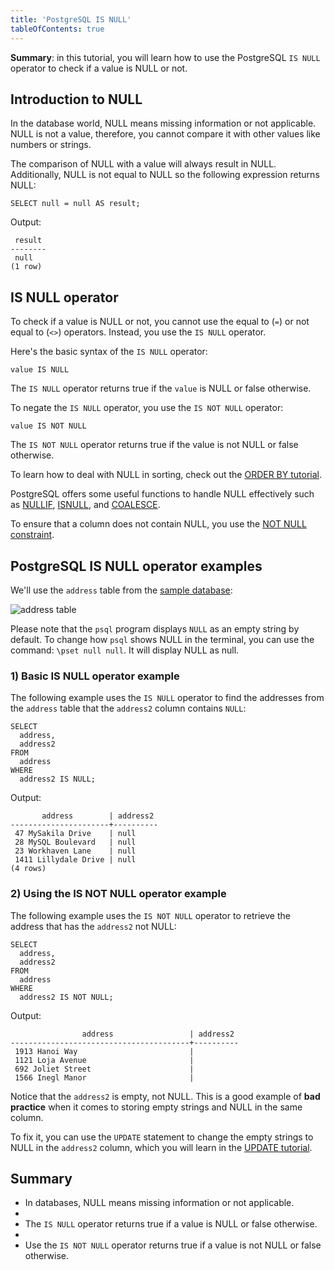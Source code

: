 ```yaml
---
title: 'PostgreSQL IS NULL'
tableOfContents: true
---
```



**Summary**: in this tutorial, you will learn how to use the PostgreSQL `IS NULL` operator to check if a value is NULL or not.





## Introduction to NULL





In the database world, NULL means missing information or not applicable. NULL is not a value, therefore, you cannot compare it with other values like numbers or strings.





The comparison of NULL with a value will always result in NULL. Additionally, NULL is not equal to NULL so the following expression returns NULL:





```
SELECT null = null AS result;
```





Output:





```
 result
--------
 null
(1 row)
```





## IS NULL operator





To check if a value is NULL or not, you cannot use the equal to (`=`) or not equal to (`<>`) operators. Instead, you use the `IS NULL` operator.





Here's the basic syntax of the `IS NULL` operator:





```
value IS NULL
```





The `IS NULL` operator returns true if the `value` is NULL or false otherwise.





To negate the `IS NULL` operator, you use the `IS NOT NULL` operator:





```
value IS NOT NULL
```





The `IS NOT NULL` operator returns true if the value is not NULL or false otherwise.





To learn how to deal with NULL in sorting, check out the [ORDER BY tutorial](/docs/postgresql/postgresql-order-by).





PostgreSQL offers some useful functions to handle NULL effectively such as [NULLIF](/docs/postgresql/postgresql-nullif/), [ISNULL](https://www.postgresqltutorial.com/postgresql-tutorial/postgresql-isnull/), and [COALESCE](https://www.postgresqltutorial.com/postgresql-tutorial/postgresql-coalesce).





To ensure that a column does not contain NULL, you use the [NOT NULL constraint](/docs/postgresql/postgresql-not-null-constraint).





## PostgreSQL IS NULL operator examples





We'll use the `address` table from the [sample database](https://www.postgresqltutorial.com/postgresql-getting-started/postgresql-sample-database/):





![address table](https://www.postgresqltutorial.com/wp-content/uploads/2018/12/address.png)





Please note that the `psql` program displays `NULL` as an empty string by default. To change how `psql` shows NULL in the terminal, you can use the command: `\pset null null`. It will display NULL as null.





### 1) Basic IS NULL operator example





The following example uses the `IS NULL` operator to find the addresses from the `address` table that the `address2` column contains `NULL`:





```
SELECT
  address,
  address2
FROM
  address
WHERE
  address2 IS NULL;
```





Output:





```
       address        | address2
----------------------+----------
 47 MySakila Drive    | null
 28 MySQL Boulevard   | null
 23 Workhaven Lane    | null
 1411 Lillydale Drive | null
(4 rows)
```





### 2) Using the IS NOT NULL operator example





The following example uses the `IS NOT NULL` operator to retrieve the address that has the `address2` not NULL:





```
SELECT
  address,
  address2
FROM
  address
WHERE
  address2 IS NOT NULL;
```





Output:





```
                address                 | address2
----------------------------------------+----------
 1913 Hanoi Way                         |
 1121 Loja Avenue                       |
 692 Joliet Street                      |
 1566 Inegl Manor                       |
```





Notice that the `address2` is empty, not NULL. This is a good example of **bad practice** when it comes to storing empty strings and NULL in the same column.





To fix it, you can use the `UPDATE` statement to change the empty strings to NULL in the `address2` column, which you will learn in the [UPDATE tutorial](/docs/postgresql/postgresql-update).





## Summary





- In databases, NULL means missing information or not applicable.
-
- The `IS NULL` operator returns true if a value is NULL or false otherwise.
-
- Use the `IS NOT NULL` operator returns true if a value is not NULL or false otherwise.


